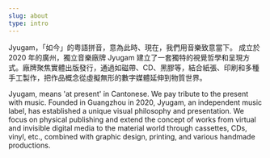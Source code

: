 ```yaml
---
slug: about
type: intro
---
```


Jyugam，「如今」的粤語拼音，意為此時、現在，我們用音樂致意當下。
成立於 2020 年的廣州，獨立音樂廠牌 Jyugam 建立了一套獨特的視覺哲學和呈現方式。廠牌聚焦實體出版發行，通過如磁帶、CD、黑膠等，結合紙張、印刷和多種手工製作，把作品概念從虛擬無形的數字媒體延伸到物質世界。



<!-- <a href="mailto:fredmamono@gmail.com">fredmamono@gmail.com</a>&nbsp;&nbsp;↓&nbsp;&nbsp;<a href="https://bitmobcc.oss-cn-shenzhen.aliyuncs.com/maf/download/CV_and_Portfolio_of_maf_CN_EN.zip">download.cv</a> -->

<!-- lang -->

Jyugam, means 'at present' in Cantonese. We pay tribute to the present with music.
Founded in Guangzhou in 2020, Jyugam, an independent music label, has established a unique visual philosophy and presentation. We focus on physical publishing and extend the concept of works from virtual and invisible digital media to the material world through cassettes, CDs, vinyl, etc., combined with graphic design, printing, and various handmade productions.
